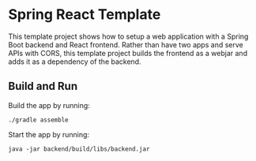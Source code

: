 # Spring React Template

This template project shows how to setup a web application with a Spring
Boot backend and React frontend. Rather than have two apps and serve APIs
with CORS, this template project builds the frontend as a webjar and adds
it as a dependency of the backend.

## Build and Run

Build the app by running:

    ./gradle assemble

Start the app by running:

    java -jar backend/build/libs/backend.jar
